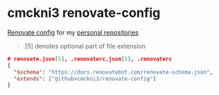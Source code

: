 # cmckni3 renovate-config

[Renovate config](https://renovatebot.com/docs/reconfigure-renovate/) for my [personal repositories](https://github.com/cmckni3)

> [5] denotes optional part of file extension

```json
# renovate.json[5], .renovaterc.json[5], .renovaterc
{
  "$schema": "https://docs.renovatebot.com/renovate-schema.json",
  "extends": ["github>cmckni3/renovate-config"]
}
```
